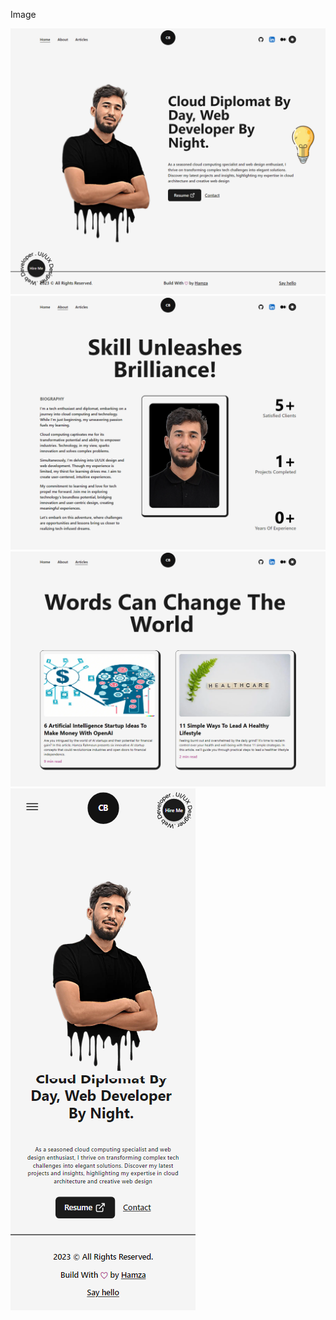 Image

![Alt text](<website images/home1.png>)
![Alt text](<website images/about.png>)
![Alt text](<website images/article.png>)
![Alt text](<website images/phone.png>)